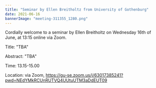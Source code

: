 ```yaml
---
title: "Seminar by Ellen Breitholtz from University of Gothenburg"
date: 2021-06-16
bannerImage: "meeting-311355_1280.png"
---
```

Cordially welcome to a seminar by Ellen Breitholtz on Wednesday 16th of June, at 13:15 online via Zoom.

Title: "TBA"

Abstract: "TBA"

Time: 13.15-15.00

Location: via Zoom, https://gu-se.zoom.us/j/63017385241?pwd=NEdYMkRCUnRUTVQ4UUtuUTM3aDdEUT09
